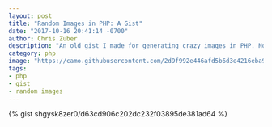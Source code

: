 ```yaml
---
layout: post
title: "Random Images in PHP: A Gist"
date: "2017-10-16 20:41:14 -0700"
author: Chris Zuber
description: "An old gist I made for generating crazy images in PHP. Now I get to use it in my Jekyll site"
category: php
image: "https://camo.githubusercontent.com/2d9f992e446afd5b6d3e4216eba95c923598318b/68747470733a2f2f692e696d6775722e636f6d2f543254354b48582e706e67"
tags:
- php
- gist
- random images
---
```

{% gist shgysk8zer0/d63cd906c202dc232f03895de381ad64 %}
